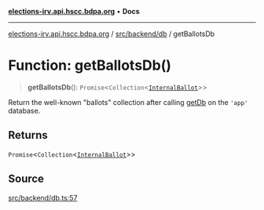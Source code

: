 [**elections-irv.api.hscc.bdpa.org**](../../../../README.md) • **Docs**

***

[elections-irv.api.hscc.bdpa.org](../../../../README.md) / [src/backend/db](../README.md) / getBallotsDb

# Function: getBallotsDb()

> **getBallotsDb**(): `Promise`\<`Collection`\<[`InternalBallot`](../type-aliases/InternalBallot.md)\>\>

Return the well-known "ballots" collection after calling [getDb](../../../../lib/mongo-schema/functions/getDb.md) on the
`'app'` database.

## Returns

`Promise`\<`Collection`\<[`InternalBallot`](../type-aliases/InternalBallot.md)\>\>

## Source

[src/backend/db.ts:57](https://github.com/Xunnamius/elections_irv.api.hscc.bdpa.org/blob/c917ea60595d63d322e4038beb12d08f7d64cdd2/src/backend/db.ts#L57)
